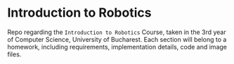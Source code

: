 # Introduction to Robotics
Repo regarding the `Introduction to Robotics` Course, taken in the 3rd year of Computer Science, University of Bucharest.
Each section will belong to a homework, including requirements, implementation details, code and image files.